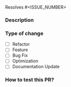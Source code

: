 <!-- Read comments, before committing pull request read checklist again

# Checklist:

- I have performed a self-review of my own code,
- I have commented my code, particularly in hard-to-understand areas,
- Title include "WIP" if work is in progress.

-->

Resolves #<ISSUE_NUMBER>

### Description

<!--

- Please include a summary of the change and which issue is fixed.
- List any dependencies that are required for this change. (gems, js libraries, etc.)

-->

### Type of change

<!-- Please delete options that are not relevant. -->

- [ ] Refactor
- [ ] Feature
- [ ] Bug Fix
- [ ] Optimization
- [ ] Documentation Update

### How to test this PR?

<!-- Please provide steps as shown below so we can reproduce. -->

<!-- Steps to tests this PR: -->

<!-- 1. Go to '...' -->
<!-- 2. Click on '....' -->
<!-- 3. Scroll down to '....' -->
<!-- 4. See error -->
